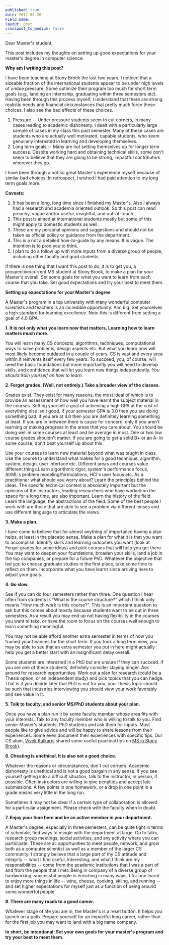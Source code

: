 ```yaml
---
published: true
date: 2017-06-20 
Field name: 
layout: post
crosspost_to_medium: false
---
```

Dear Master&#39;s student,

This post includes my thoughts on setting up good expectations for your master&#39;s degree in computer science.

**Why am I writing this post?**

I have been teaching at Stony Brook the last two years. I noticed that a sizeable fraction of the  international students appear to be under high levels of undue pressure. Some optimize their program too much for short term goals (e.g., landing an internship, graduating within three semesters etc). Having been through this process myself, I understand that there are strong realistic needs and financial circumstances that pretty much force these choices. I also see the bad effects of these choices.

1. Pressure -- Under pressure students seem to cut corners, in many cases leading to academic dishonesty. I dealt with a particularly large sample of cases in my class this past semester. Many of these cases are students who are actually well motivated, capable students, who seem genuinely interested in learning and developing themselves.
2. Long term goals -- Many are not setting themselves up for longer term success. Despite working hard and obtaining technical skills, some don&#39;t seem to believe that they are going to be strong, impactful contributors wherever they go.

I have been through a not so great Master&#39;s experience myself because of similar bad choices. In retrospect, I wished I had paid attention to my long term goals more.

**Caveats:**

1. It has been a long, long time since I finished my Master&#39;s. Also I always had a research and academia oriented outlook. So this post can read preachy, vague and/or useful, insightful, and out-of-touch.
2. This post is aimed at international students mostly but some of this might apply to domestic students as well.
3. These are my personal opinions and suggestions and should not be taken as official policy or guidance from the department.
4. This is a not a detailed how-to-guide by any means. It is vague. The intention is to prod you to think.
5. I plan to do a follow up with more inputs from a diverse group of people, including other faculty and grad students.

If there is one thing that I want this post to do, it is to get you, a prospective/current MS student at Stony Brook, to make a plan for your Master&#39;s overall. Set some goals for what you want to learn from each course that you take. Set good expectations and try your best to meet them.

**Setting up expectations for your Master&#39;s degree**

A Master&#39;s program in a top university with many wonderful computer scientists and teachers is an incredible opportunity.  Aim big. Set yourselves a high standard for learning excellence. Note this is different from setting a goal of 4.0 GPA.

**1. It is not only what you learn now that matters. Learning how to learn matters much more.**

You will learn many CS concepts, algorithms, techniques, computational ways to solve problems, design aspects etc. But what you learn now will most likely become outdated in a couple of years. CS is vast and every area within it reinvents itself every few years. To succeed, you, of course, will need the basic foundations but more importantly you will need to develop skills, and confidence that will let you learn new things independently. _You should train yourself on how to learn._

**2. Forget grades. (Well, not entirely.) Take a broader view of the classes.**

Grades exist. They exist for many reasons, the most ideal of which is to provide an assessment of how well you have learnt the subject material in the courses. Setting yourself a goal of achieving a high GPA at the cost of everything else isn&#39;t good. If your semester GPA is 3.0 then you are doing something bad, if you are at 4.0 then you are definitely learning something at least. If you are in between there is cause for concern, only if you aren&#39;t learning or making progress in the areas that you care about. You should be doing well in some courses at least and be average in most. One or two low course grades shouldn&#39;t matter. If you are going to get a solid B+ or an A- in some course, don&#39;t beat yourself up about this.

Use your courses to learn new material beyond what was taught in class. Use the course to understand what makes for a good technique, algorithm, system, design, user interface etc. Different areas and courses value different things.Learn algorithmic rigor, system&#39;s performance focus, AI/ML&#39;s problem modeling/formulations, HCI&#39;s user focus etc. As a practitioner what should you worry about? Learn the principles behind the ideas. The specific technical content is absolutely important but the opinions of the instructors, leading researchers who have worked on the space for a long time, are also important. Learn the history of the field. Learn the language, the abstractions of the field. Some of the best people I work with are those that are able to see a problem via different lenses and use different language to articulate the views.

**3. Make a plan.**

I have come to believe that for almost anything of importance having a plan helps, at least in the placebo sense. Make a plan for what it is that you want to accomplish. Identify skills and learning outcomes you want (look at Forget grades for some ideas) and pick courses that will help you get there. You may want to deepen your foundations, broaden your skills, land a job in the top companies, or prepare for a future PhD. Whatever the objective that led you to choose graduate studies in the first place, take some time to reflect on them. Incorporate what you have learnt since arriving here to adjust your goals.

**4. Go slow.**

See if you can do four semesters rather than three. One question I hear often from students is &quot;What is the course structure?&quot; which I think only means &quot;How much work is this course?&quot;. This is an important question to ask but this comes about mostly because students want to be out in three semesters. As a result you may end up not having flexibility in the courses you want to take, or have the room to focus on the courses well enough to learn something meaningful.

You may not be able afford another extra semester in terms of how you framed your finances for the short term. If you took a long term view, you may be able to see that an extra semester you put in here might actually help you get a better start with an insignificant delay overall.

Some students are interested in a PhD but are unsure if they can succeed. If you are one of these students, definitely consider staying longer. Ask around for research opportunities. Work out a plan for research (could be a Thesis option, or an independent study) and pick topics that you can hedge. That is if you decide later that PhD is not for you, your thesis topic should be such that industries interviewing you should view your work favorably and see value in it.

**5. Talk to faculty, and senior MS/PhD students about your plan.**

Once you have a plan run it by some faculty member whose area fits with your interests. Talk to any faculty member who is willing to talk to you. Find senior Master&#39;s students, PhD students and ask them for inputs. Most people like to give advice and will be happy to share lessons from their experiences. Some even document their experiences with specific tips. Our CS alum, <a href="http://viveksck.github.io/">Vivek Kulkarni</a> shared some useful practical tips on <a href="https://medium.com/@viveksck/acing-your-masters-at-stony-brook-8d4b92cc49fc">MS in Stony Brook</a>).

**6. Cheating is unethical. It is also not a good choice.**

Whatever the reasons or circumstances, don&#39;t cut corners. Academic dishonesty is unethical and is not a good bargain in any sense. If you see yourself getting into a difficult situation, talk to the instructor, in person, if possible. Often instructors are willing to give penalties and accept late submissions. A few points in one homework, or a drop in one point in a grade means very little in the long run.

Sometimes it may not be clear if a certain type of collaboration is allowed for a particular assignment. Please check with the faculty when in doubt.

**7. Enjoy your time here and be an active member in your department.**

A Master&#39;s degree, especially in three semesters, can be quite tight in terms of schedule, find ways to mingle with the department at large. Go to talks, research group meetings, social activities, and any activity where you can participate. These are all opportunities to meet people, network, and grow both as a computer scientist as well as a member of the larger CS community. I strongly believe that a large part of my CS attitude and integrity -- what I find useful, interesting, and what I think are my responsibilities -- come from the academic institutions that I was a part of and from the people that I met. Being in company of a diverse group of hardworking, successful people is enriching in many ways. I for one learnt to enjoy more things in life -- wine, cheese, cooking, skiing, and running -- and set higher expectations for myself just as a function of being around some wonderful people.

**8. There are many roads to a good career.**

Whatever stage of life you are in, the Master&#39;s is a reset button. It helps you launch on a path. Prepare yourself for an impactful long career, rather than for the first job you may want to land with a big name company.

**In short, be intentional: Set your own goals for your master&#39;s program and try your best to meet them.**
